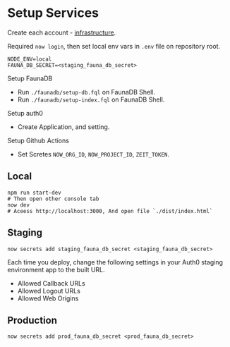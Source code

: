 # Setup Services

Create each account - [infrastructure](#infrastructure).

Required `now login`, then set local env vars in  `.env` file on repository root.
```env
NODE_ENV=local
FAUNA_DB_SECRET=<staging_fauna_db_secret>
```

Setup FaunaDB
* Run `./faunadb/setup-db.fql` on FaunaDB Shell.
* Run `./faunadb/setup-index.fql` on FaunaDB Shell.

Setup auth0
* Create Application, and setting.

Setup Github Actions
* Set Scretes `NOW_ORG_ID`, `NOW_PROJECT_ID`, `ZEIT_TOKEN`.

## Local

```shell
npm run start-dev
# Then open other console tab
now dev
# Aceess http://localhost:3000, And open file `./dist/index.html`
```

## Staging

```shell
now secrets add staging_fauna_db_secret <staging_fauna_db_secret>
```

Each time you deploy, change the following settings in your Auth0 staging environment app to the built URL.

* Allowed Callback URLs
* Allowed Logout URLs
* Allowed Web Origins


## Production

```shell
now secrets add prod_fauna_db_secret <prod_fauna_db_secret>
```
